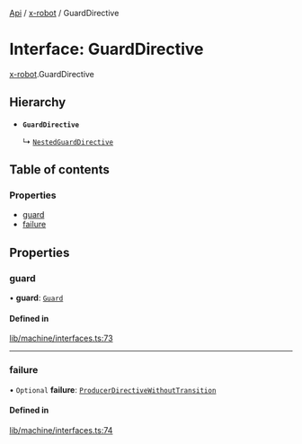 [Api](../README.md) / [x-robot](../modules/x_robot.md) / GuardDirective

# Interface: GuardDirective

[x-robot](../modules/x_robot.md).GuardDirective

## Hierarchy

- **`GuardDirective`**

  ↳ [`NestedGuardDirective`](x_robot.NestedGuardDirective.md)

## Table of contents

### Properties

- [guard](x_robot.GuardDirective.md#guard)
- [failure](x_robot.GuardDirective.md#failure)

## Properties

### guard

• **guard**: [`Guard`](x_robot.Guard.md)

#### Defined in

[lib/machine/interfaces.ts:73](https://github.com/Masquerade-Circus/x-robot/blob/5edbfcd/lib/machine/interfaces.ts#L73)

___

### failure

• `Optional` **failure**: [`ProducerDirectiveWithoutTransition`](x_robot.ProducerDirectiveWithoutTransition.md)

#### Defined in

[lib/machine/interfaces.ts:74](https://github.com/Masquerade-Circus/x-robot/blob/5edbfcd/lib/machine/interfaces.ts#L74)
